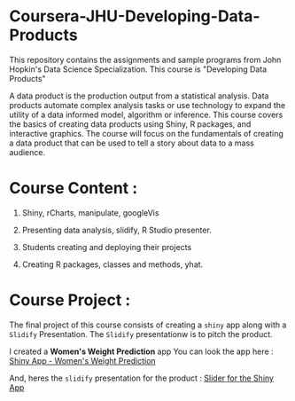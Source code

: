 # Coursera-JHU-Developing-Data-Products
This repository contains the assignments and sample programs from John Hopkin's Data Science Specialization.  This course is "Developing Data Products"


A data product is the production output from a statistical analysis. Data products automate complex analysis tasks or use
technology to expand the utility of a data informed model, algorithm or inference. 
This course covers the basics of creating data products using Shiny, R packages, and interactive graphics.
The course will focus on the fundamentals of creating a data product that can be used to tell a story about data to a mass audience.


# Course Content :

1. Shiny, rCharts, manipulate, googleVis

2. Presenting data analysis, slidify, R Studio presenter.

3. Students creating and deploying their projects

4. Creating R packages, classes and methods, yhat.


# Course Project :

The final project of this course consists of creating a `shiny` app along with a `Slidify` Presentation.
The `Slidify` presentationw is to pitch the product.

I created a **Women's Weight Prediction** app
You can look the app here : [Shiny App - Women's Weight Prediction](https://junaid97.shinyapps.io/Women_Weight_Prediction/)

And, heres the `slidify` presentation for the product : [Slider for the Shiny App](https://rpubs.com/athos2113/420643)
